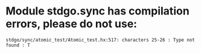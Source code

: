 # Module stdgo.sync has compilation errors, please do not use:
```
stdgo/sync/atomic_test/Atomic_test.hx:517: characters 25-26 : Type not found : T

```

